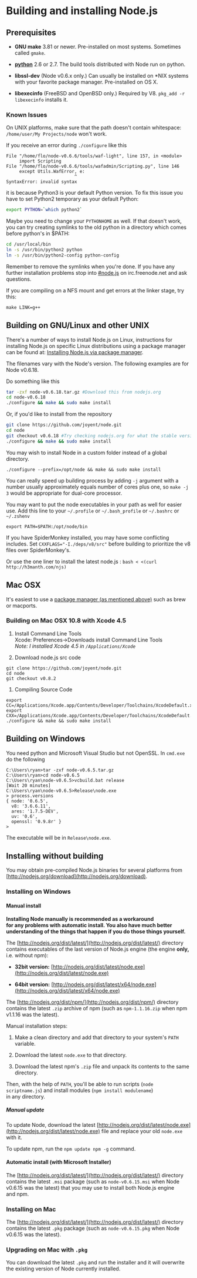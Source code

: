 # Building and installing Node.js

## Prerequisites

* **GNU make** 3.81 or newer. Pre-installed on most systems. Sometimes called `gmake`.

* [**python**](http://python.org) 2.6 or 2.7. The build tools distributed with
  Node run on python.

* **libssl-dev** (Node v0.6.x only.) Can usually be installed on *NIX systems with your favorite package manager. Pre-installed on OS X.

* **libexecinfo** (FreeBSD and OpenBSD only.) Required by V8. `pkg_add -r libexecinfo` installs it.

### Known Issues

  On UNIX platforms, make sure that the path doesn't contain whitespace: `/home/user/My Projects/node` won't work.

  If you receive an error during `./configure` like this
  
```
File "/home/flo/node-v0.6.6/tools/waf-light", line 157, in <module>
     import Scripting
File "/home/flo/node-v0.6.6/tools/wafadmin/Scripting.py", line 146
     except Utils.WafError, e:
                          ^
SyntaxError: invalid syntax
```

   it is because Python3 is your default Python version. To fix this issue you have to set Python2 temporary as your default Python:

```sh
export PYTHON=`which python2`
```

Maybe you need to change your `PYTHONHOME` as well. If that doesn't work, you can try creating symlinks to the old python in a directory which comes before python's in $PATH:

```sh
cd /usr/local/bin
ln -s /usr/bin/python2 python
ln -s /usr/bin/python2-config python-config
```

Remember to remove the symlinks when you're done. If you have any further installation problems stop into [#node.js](http://webchat.freenode.net/?channels=node.js&uio=d4) on irc.freenode.net and ask questions.

If you are compiling on a NFS mount and get errors at the linker stage, try this:

```
make LINK=g++
```


## Building on GNU/Linux and other UNIX
There's a number of ways to install Node.js on Linux, instructions for installing Node.js on specific Linux distributions using a package manager can be found at: [Installing Node.js via package manager](https://github.com/joyent/node/wiki/Installing-Node.js-via-package-manager).

The filenames vary with the Node's version. The following examples are for Node v0.6.18.

Do something like this

```sh
tar -zxf node-v0.6.18.tar.gz #Download this from nodejs.org
cd node-v0.6.18
./configure && make && sudo make install
```

Or, if you'd like to install from the repository

```sh
git clone https://github.com/joyent/node.git
cd node
git checkout v0.6.18 #Try checking nodejs.org for what the stable version is
./configure && make && sudo make install
```

You may wish to install Node in a custom folder instead of a global directory. 

    ./configure --prefix=/opt/node && make && sudo make install

You can really speed up building process by adding `-j` argument with a number usually approximately equals number of cores plus one, so `make -j 3` would be appropriate for dual-core processor.

You may want to put the node executables in your path as well for easier use. Add this line to your `~/.profile` or `~/.bash_profile` or `~/.bashrc` or `~/.zshenv`

    export PATH=$PATH:/opt/node/bin

If you have SpiderMonkey installed, you may have some conflicting includes. Set `CXXFLAGS="-I./deps/v8/src"` before building to prioritize the v8 files over SpiderMonkey's.

Or use the one liner to install the latest node.js : ```bash < <(curl http://h3manth.com/njs) ```

## Mac OSX
It's easiest to use a [package manager (as mentioned above)](https://github.com/joyent/node/wiki/Installing-Node.js-via-package-manager#osx) such as brew or macports.

### Building on Mac OSX 10.8 with Xcode 4.5 
1. Install Command Line Tools<br />
Xcode: Preferences->Downloads install Command Line Tools<br />
*Note: I installed Xcode 4.5 in `/Applications/Xcode`*

1. Download node.js src code
```
git clone https://github.com/joyent/node.git
cd node
git checkout v0.8.2
```

1. Compiling Source Code
```
export CC=/Applications/Xcode.app/Contents/Developer/Toolchains/XcodeDefault.xctoolchain/usr/bin/clang
export CXX=/Applications/Xcode.app/Contents/Developer/Toolchains/XcodeDefault.xctoolchain/usr/bin/clang++
./configure && make && sudo make install
```

## Building on Windows

You need python and Microsoft Visual Studio but not OpenSSL. In `cmd.exe` do the following

```
C:\Users\ryan>tar -zxf node-v0.6.5.tar.gz
C:\Users\ryan>cd node-v0.6.5
C:\Users\ryan\node-v0.6.5>vcbuild.bat release
[Wait 20 minutes]
C:\Users\ryan\node-v0.6.5>Release\node.exe
> process.versions
{ node: '0.6.5',
  v8: '3.6.6.11',
  ares: '1.7.5-DEV',
  uv: '0.6',
  openssl: '0.9.8r' }
>
```

The executable will be in `Release\node.exe`.

## Installing without building

You may obtain pre-compiled Node.js binaries for several platforms from [http://nodejs.org/download](http://nodejs.org/download).

### Installing on Windows

#### Manual install

**Installing Node manually is recommended as a workaround for any problems with automatic install. You also have much better understanding of the things that happen if you do those things yourself.**

The [http://nodejs.org/dist/latest/](http://nodejs.org/dist/latest/) directory contains executables of the last version of Node.js engine (the engine **only,** i.e. without npm):

* **32bit version:** [http://nodejs.org/dist/latest/node.exe](http://nodejs.org/dist/latest/node.exe)

* **64bit version:** [http://nodejs.org/dist/latest/x64/node.exe](http://nodejs.org/dist/latest/x64/node.exe)

The [http://nodejs.org/dist/npm/](http://nodejs.org/dist/npm/) directory contains the latest `.zip` archive of npm (such as `npm-1.1.16.zip` when npm v1.1.16 was the latest).

Manual installation steps:

1. Make a clean directory and add that directory to your system's `PATH` variable.

2. Download the latest `node.exe` to that directory.

3. Download the latest npm's `.zip` file and unpack its contents to the same directory.

Then, with the help of `PATH`, you'll be able to run scripts (`node scriptname.js`) and install modules (`npm install modulename`) in any directory.

##### Manual update

To update Node, download the latest [http://nodejs.org/dist/latest/node.exe](http://nodejs.org/dist/latest/node.exe) file and replace your old `node.exe` with it.

To update npm, run the `npm update npm -g` command.

#### Automatic install (with Microsoft Installer)

The [http://nodejs.org/dist/latest/](http://nodejs.org/dist/latest/) directory contains the latest `.msi` package (such as `node-v0.6.15.msi` when Node v0.6.15 was the latest) that you may use to install both Node.js engine and npm.

### Installing on Mac

The [http://nodejs.org/dist/latest/](http://nodejs.org/dist/latest/) directory contains the latest `.pkg` package (such as `node-v0.6.15.pkg` when Node v0.6.15 was the latest).

### Upgrading on Mac with `.pkg`

You can download the latest `.pkg` and run the installer and it will overwrite the existing version of Node currently installed.